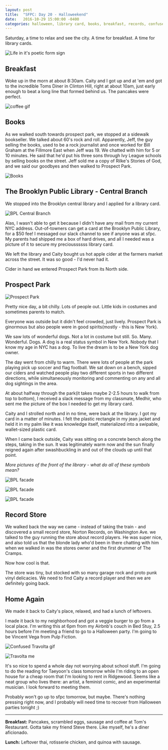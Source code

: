 ```yaml
---
layout: post
title:  "SFPC: Day 20 - Halloweekend"
date:   2016-10-29 15:00:00 -0400
categories: halloween, library card, books, breakfast, records, confused travolta
---
```


Saturday, a time to relax and see the city. A time for breakfast. A time for library cards.

![Life in it's poetic form sign](/assets/sfpc-images/IMG_5132.jpg)

<h2>Breakfast</h2>

Woke up in the morn at about 8:30am.  Caity and I got up and at 'em and got to the incredible Toms Diner in Clinton Hill, right at about 10am, just early enough to beat a long line that formed behind us. The pancakes were perfect.

![coffee gif](/assets/sfpc-images/IMG_5134_coffee.gif)

<h2>Books</h2>

As we walked south towards prospect park, we stopped at a sidewalk bookseller. We talked about 60's rock and roll. Apparently, Jeff, the guy selling the books, used to be a rock journalist and once worked for Bill Graham at the Fillmore East when Jeff was 19. We chatted with him for 5 or 10 minutes. He said that he'd put his three sons through Ivy League schools by selling books on the street. Jeff sold me a copy of Rilke's Stories of God, and we said our goodbyes and then walked to Prospect Park.

![Books](/assets/sfpc-images/IMG_5135.jpg)

<h2>The Brooklyn Public Library - Central Branch</h2>

We stopped into the Brooklyn central library and I applied for a library card.

![BPL Central Branch](/assets/sfpc-images/IMG_5136.jpg)

Alas, I wasn't able to get it because I didn't have any mail from my current NYC address. Out-of-towners can get a card at the Brooklyn Public Library, for a $50 fee! I messaged our slack channel to see if anyone was at sfpc. My parents had shipped me a box of hard drives, and all I needed was a picture of it to secure my precioussssss library card.

We left the library and Caity bought us hot apple cider at the farmers market across the street. It was so good - I'd never had it.

Cider in hand we entered Prospect Park from its North side.

<h2>Prospect Park</h2>

![Prospect Park](/assets/sfpc-images/IMG_5161.jpg)

Pretty nice day, a bit chilly. Lots of people out. Little kids in costumes and sometimes parents to match.

Everyone was outside but it didn't feel crowded, just lively. Prospect Park is ginormous but also people were in good spirits(mostly - this is New York).

We saw lots of wonderful dogs. Not a lot in costume but still. So. Many. Wonderful. Dogs. A dog is a real status symbol in New York. Nobody that I know my age in NYC has a dog. To live the dream is to be a New York dog owner.

The day went from chilly to warm. There were lots of people at the park playing pick up soccer and flag football. We sat down on a bench, sipped our ciders and watched people play two different sports in two different directions, while simultaneously monitoring and commenting on any and all dog sightings in the area.

At about halfway through the park(it takes maybe 2-2.5 hours to walk from top to bottom), I received a slack message from my classmate, Medhir, who sent me the picture of the box I needed to get my library card.

Caity and I strolled north and in no time, were back at the library. I got my card in a matter of minutes. I felt the plastic rectangle in my jean jacket and held it in my palm like it was knowledge itself, materialized into a swipable, wallet-sized plastic card.

When I came back outside, Caity was sitting on a concrete bench along the steps, taking in the sun. It was legitimately warm now and the sun finally reigned again after swashbuckling in and out of the clouds up until that point.

*More pictures of the front of the library - what do all of these symbols mean?*

![BPL facade](/assets/sfpc-images/IMG_5143.jpg)

![BPL facade](/assets/sfpc-images/IMG_5156.jpg)

![BPL facade](/assets/sfpc-images/IMG_5167.jpg)

<h2>Record Store</h2>

We walked back the way we came - instead of taking the train - and discovered a small record store, Norton Records, on Washington Ave. we talked to the guy running the store about record players. He was super nice, and also told us that the blonde lady who'd been in there chatting with him when we walked in was the stores owner and the first drummer of The Cramps.

Now how cool is that.

The store was tiny, but stocked with so many garage rock and proto punk vinyl delicacies. We need to find Caity a record player and then we are definitely going back.

<h2>Home Again</h2>

We made it back to Caity's place, relaxed, and had a lunch of leftovers.

I made it back to my neighborhood and got a veggie burger to go from a local place. I'm writing this at 6pm from my Airbnb's couch in Bed Stuy, 2.5 hours before I'm meeting a friend to go to a Halloween party. I'm going to be Vincent Vega from Pulp Fiction.

![Confused Travolta gif](/assets/sfpc-images/confusedTravolta.jpg)

![Travolta me](/assets/sfpc-images/IMG_5196.jpg)

It's so nice to spend a whole day not worrying about school stuff. I'm going to do the reading for Taeyoon's class tomorrow while I'm riding to an open house for a cheap room that I'm looking to rent in Ridgewood. Seems like a neat group who lives there: an artist, a feminist comic, and an experimental musician. I look forward to meeting them.

Probably won't go up to sfpc tomorrow, but maybe. There's nothing pressing right now, and I probably will need time to recover from Halloween parties tonight ;)

-----

**Breakfast:** Pancakes, scrambled eggs, sausage and coffee at Tom's Restaurant. Gotta take my friend Steve there. Like myself, he's a diner aficionado.

**Lunch:** Leftover thai, rotisserie chicken, and quinoa with sausage.
